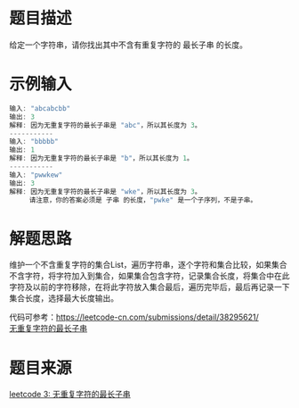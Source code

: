 # 题目描述

给定一个字符串，请你找出其中不含有重复字符的 最长子串 的长度。

# 示例输入
```java
输入: "abcabcbb"
输出: 3 
解释: 因为无重复字符的最长子串是 "abc"，所以其长度为 3。
-----------
输入: "bbbbb"
输出: 1
解释: 因为无重复字符的最长子串是 "b"，所以其长度为 1。
-----------
输入: "pwwkew"
输出: 3
解释: 因为无重复字符的最长子串是 "wke"，所以其长度为 3。
     请注意，你的答案必须是 子串 的长度，"pwke" 是一个子序列，不是子串。
```
# 解题思路

维护一个不含重复字符的集合List，遍历字符串，逐个字符和集合比较，如果集合不含字符，将字符加入到集合，如果集合包含字符，记录集合长度，将集合中在此字符及以前的字符移除，在将此字符放入集合最后，遍历完毕后，最后再记录一下集合长度，选择最大长度输出。

代码可参考：https://leetcode-cn.com/submissions/detail/38295621/  
[无重复字符的最长子串](https://leetcode-cn.com/problems/longest-substring-without-repeating-characters/)

# 题目来源  
[leetcode 3: 无重复字符的最长子串](https://leetcode-cn.com/problems/longest-substring-without-repeating-characters/)  

